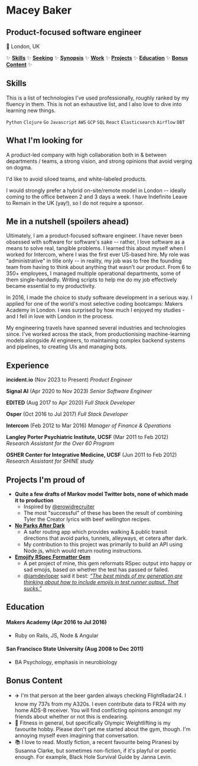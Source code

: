 # Macey Baker
## Product-focused software engineer
:house_with_garden: London, UK

:sparkles:
[**Skills**](#skills)
:sparkles:
[**Seeking**](#seeking)
:sparkles:
[**Synopsis**](#synopsis)
:sparkles:
[**Work**](#work)
:sparkles:
[**Projects**](#projects)
:sparkles:
[**Education**](#education)
:sparkles:
[**Bonus Content**](#bonuscontent)
:sparkles:

## <a name="skills">Skills</a>

This is a list of technologies I've used professionally, roughly ranked by my fluency in them. This is not an exhaustive list, and I also love to dive into learning new things.

`Python` `Clojure` `Go` `Javascript` `AWS` `GCP` `SQL` `React` `Elasticsearch` `Airflow` `DBT`

## <a name="seeking">What I'm looking for</a>

A product-led company with high collaboration both in & between departments / teams, a strong vision, and strong opinions that avoid verging on dogma.

I'd like to avoid siloed teams, and white-labeled products.

I would strongly prefer a hybrid on-site/remote model in London -- ideally coming to the office between 2 and 3 days a week. I have Indefinite Leave to Remain in the UK (yay!), so I do not require a sponsor.

## <a name="synopsis">Me in a nutshell (spoilers ahead)</a>

Ultimately, I am a product-focused software engineer. I have never been obsessed with software for software's sake -- rather, I love software as a means to solve real, tangible problems. I learned this about myself when I worked for Intercom, where I was the first ever US-based hire. My role was "administrative" in title only -- in reality, my job was to free the founding team from having to think about anything that wasn't our product. From 6 to 350+ employees, I managed multiple operational departments, some of them single-handedly. Writing scripts to help me do my job effectively became essential to my productivity.

In 2016, I made the choice to study software development in a serious way. I applied for one of the world's most selective coding bootcamps: Makers Academy in London. I was surprised by how much I enjoyed my studies - and I fell in love with London in the process.

My engineering travels have spanned several industries and technologies since. I've worked across the stack, from productionising machine-learning models alongside AI engineers, to maintaining complex backend systems and pipelines, to creating UIs and managing bots.

## <a name="work">Experience</a>

**incident.io** (Nov 2023 to Present)
_Product Engineer_

**Signal AI** (Apr 2020 to Nov 2023)
_Senior Software Engineer_

**EDITED** (Aug 2017 to Apr 2020)
_Full Stack Developer_

**Osper** (Oct 2016 to Jul 2017)
_Full Stack Developer_

**Intercom** (Feb 2012 to Mar 2016)
_Manager of Finance & Operations_

**Langley Porter Psychiatric Institute, UCSF** (Mar 2011 to Feb 2012)
_Research Assistant for the Over 60 Program_

**OSHER Center for Integrative Medicine, UCSF** (Jun 2011 to Feb 2012)
_Research Assistant for SHINE study_


## <a name="projects">Projects I'm proud of</a>

- **Quite a few drafts of Markov model Twitter bots, none of which made it to production**
  - Inspired by [@erowidrecruiter](https://twitter.com/erowidrecruiter)
  - The most "successful" of these has been the result of combining Tyler the Creator lyrics with beef wellington recipes.
- **[No Parks After Dark](https://github.com/macebake/noParksAfterDarkBackend)**
  - A safer routing app which provides walking & public transit directions that avoid parks, tunnels, alleyways, et cetera after dark.
  - My contribution to this project was primarily to build an API using Node.js, which would return routing instructions.
- **[Emojify RSpec Formatter Gem](https://rubygems.org/gems/emojify_rspec_formatter)**
  - A pet project of mine, this gem reformats RSpec output into happy or sad emojis, based on whether the test has passed or failed.
  - [@iamdevloper](https://twitter.com/iamdevloper) said it best: [_“The best minds of my generation are thinking about how to include emojis in test runner output. That sucks.”_](https://twitter.com/iamdevloper/status/839858241450344448?s=20)

## <a name="education">Education</a>

#### Makers Academy (Apr 2016 to Jul 2016)

- Ruby on Rails, JS, Node & Angular

#### San Francisco State University (Aug 2008 to Dec 2011)

- BA Psychology, emphasis in neurobiology

## <a name="bonuscontent">Bonus Content</a>

- :airplane: I'm that person at the beer garden always checking FlightRadar24. I know my 737s from my A320s. I even contribute data to FR24 with my home ADS-B receiver. You will find conflicting opinions amongst my friends about whether or not this is endearing.
- :muscle: Fitness in general, but specifically Olympic Weightlifting is my favourite hobby. Please don't get me started about the gym, though. I'm annoying myself even imagining that conversation.
- :books: I love to read. Mostly fiction, a recent favourite being Piranesi by Susanna Clarke, but sometimes non-fiction, if it's playful or poetic enough. For example, Black Hole Survival Guide by Janna Levin.
